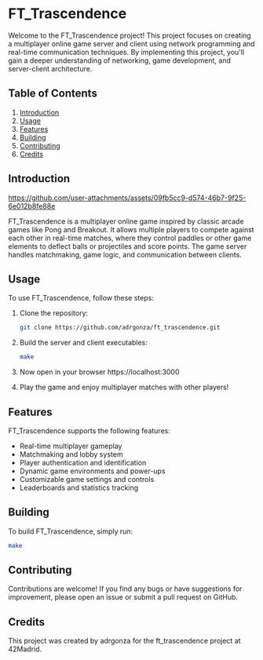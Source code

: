 # FT_Trascendence

Welcome to the FT_Trascendence project! This project focuses on creating a multiplayer online game server and client using network programming and real-time communication techniques. By implementing this project, you'll gain a deeper understanding of networking, game development, and server-client architecture.

## Table of Contents

1. [Introduction](#introduction)
2. [Usage](#usage)
3. [Features](#features)
4. [Building](#building)
5. [Contributing](#contributing)
6. [Credits](#credits)

## Introduction



https://github.com/user-attachments/assets/09fb5cc9-d574-46b7-9f25-6e012b8fe88e



FT_Trascendence is a multiplayer online game inspired by classic arcade games like Pong and Breakout. It allows multiple players to compete against each other in real-time matches, where they control paddles or other game elements to deflect balls or projectiles and score points. The game server handles matchmaking, game logic, and communication between clients.

## Usage

To use FT_Trascendence, follow these steps:

1. Clone the repository:

    ```bash
    git clone https://github.com/adrgonza/ft_trascendence.git
    ```

2. Build the server and client executables:

    ```bash
    make
    ```
3. Now open in your browser https://localhost:3000

4. Play the game and enjoy multiplayer matches with other players!

## Features

FT_Trascendence supports the following features:

- Real-time multiplayer gameplay
- Matchmaking and lobby system
- Player authentication and identification
- Dynamic game environments and power-ups
- Customizable game settings and controls
- Leaderboards and statistics tracking

## Building

To build FT_Trascendence, simply run:

```bash
make
```
## Contributing
Contributions are welcome! If you find any bugs or have suggestions for improvement, please open an issue or submit a pull request on GitHub.

## Credits
This project was created by adrgonza for the ft_trascendence project at 42Madrid.
